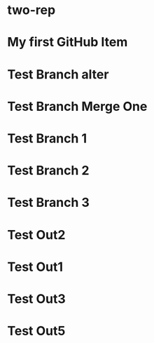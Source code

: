 # two-rep
# My first GitHub Item
# Test Branch alter
# Test Branch Merge One
# Test Branch 1
# Test Branch 2
# Test Branch 3
# Test Out2
# Test Out1
# Test Out3
# Test Out5


